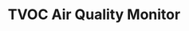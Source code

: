 ---
date_added: 2021-09-15
model: AAQS-S01
vendor: Aqara
title: TVOC Air Quality Monitor
category: sensor
supports: temperature, humidity, battery, voc
z2m: VOCKQJK11LM
mlink: https://www.aqara.com/en/product/tvoc-air-quality-monitor
link2: https://www.amazon.com/dp/B094R8RBWT
link: https://www.domadoo.fr/en/peripheriques/5751-xiaomi-aqara-moniteur-de-qualite-d-air-zigbee-30-temp-hum-covt-6970504214644.html
link3: https://www.alzashop.com/zigbee-air-quality-sensor-aqara-tvoc-air-quality-monitor-d6519580.htm
link4: https://www.banggood.com/Aqara-Indoor-Air-Quality-Monitor-Pollution-Meter-for-TVOC-Temperature-and-Humidity-with-a-High-Contrast-E-Ink-Screen-Supports-HomeKit-Google-Alexa-and-IFTTT-for-Living-Room-Bedroom-and-Office-p-1885763.html
link5: https://www.idealo.de/preisvergleich/OffersOfProduct/201654658_-tvoc-air-quality-monitor-homekit-aaqs-s01-aqara.html
zigbeemodel: ['lumi.airmonitor.acn01']
compatible: [zha,tasmota,z2m,deconz]
deconz: 4704
EAN: VOCKQJK11LM
---